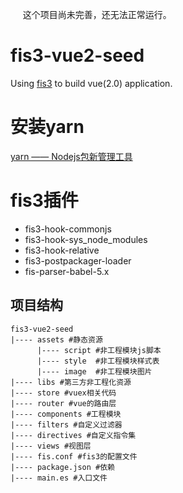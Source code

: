       这个项目尚未完善，还无法正常运行。
# fis3-vue2-seed
Using [fis3](http://fis.baidu.com/) to build vue(2.0) application.

# 安装yarn
[yarn —— Nodejs包新管理工具](https://segmentfault.com/a/1190000007189426)

# fis3插件
*   fis3-hook-commonjs
*   fis3-hook-sys_node_modules
*   fis3-hook-relative
*   fis3-postpackager-loader
*   fis-parser-babel-5.x

## 项目结构
```
fis3-vue2-seed
|---- assets #静态资源
      |---- script #非工程模块js脚本
      |---- style  #非工程模块样式表
      |---- image  #非工程模块图片
|---- libs #第三方非工程化资源
|---- store #vuex相关代码
|---- router #vue的路由层
|---- components #工程模块
|---- filters #自定义过滤器
|---- directives #自定义指令集
|---- views #视图层
|---- fis.conf #fis3的配置文件
|---- package.json #依赖
|---- main.es #入口文件 
```
